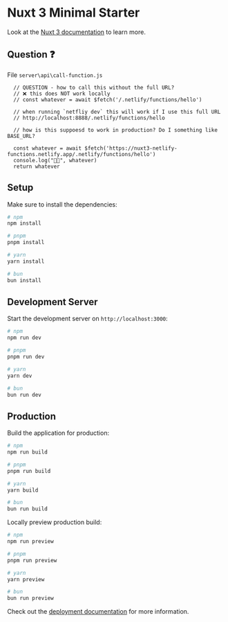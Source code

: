 # Nuxt 3 Minimal Starter

Look at the [Nuxt 3 documentation](https://nuxt.com/docs/getting-started/introduction) to learn more.

## Question :question:

File `server\api\call-function.js`

```
  // QUESTION - how to call this without the full URL?
  // ❌ this does NOT work locally
  // const whatever = await $fetch('/.netlify/functions/hello')

  // when running `netfliy dev` this will work if I use this full URL
  // http://localhost:8888/.netlify/functions/hello

  // how is this suppoesd to work in production? Do I something like BASE_URL?

  const whatever = await $fetch('https://nuxt3-netlify-functions.netlify.app/.netlify/functions/hello')
  console.log("🐥🐥", whatever)
  return whatever
```

## Setup

Make sure to install the dependencies:

```bash
# npm
npm install

# pnpm
pnpm install

# yarn
yarn install

# bun
bun install
```

## Development Server

Start the development server on `http://localhost:3000`:

```bash
# npm
npm run dev

# pnpm
pnpm run dev

# yarn
yarn dev

# bun
bun run dev
```

## Production

Build the application for production:

```bash
# npm
npm run build

# pnpm
pnpm run build

# yarn
yarn build

# bun
bun run build
```

Locally preview production build:

```bash
# npm
npm run preview

# pnpm
pnpm run preview

# yarn
yarn preview

# bun
bun run preview
```

Check out the [deployment documentation](https://nuxt.com/docs/getting-started/deployment) for more information.
